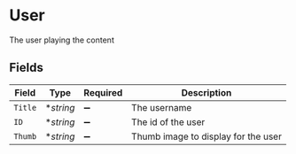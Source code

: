 # User

The user playing the content


## Fields

| Field                               | Type                                | Required                            | Description                         |
| ----------------------------------- | ----------------------------------- | ----------------------------------- | ----------------------------------- |
| `Title`                             | **string*                           | :heavy_minus_sign:                  | The username                        |
| `ID`                                | **string*                           | :heavy_minus_sign:                  | The id of the user                  |
| `Thumb`                             | **string*                           | :heavy_minus_sign:                  | Thumb image to display for the user |